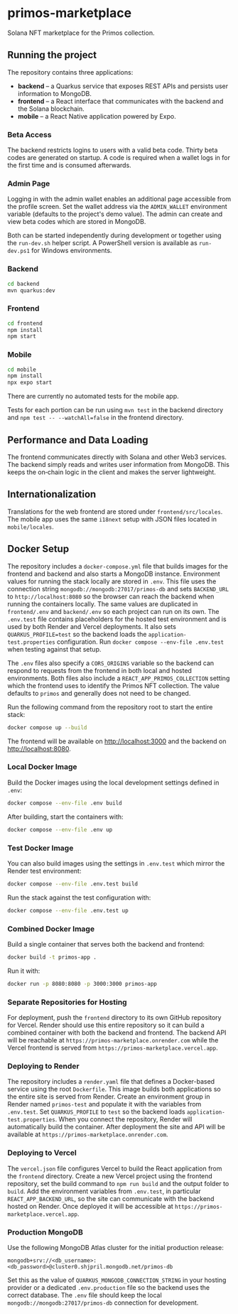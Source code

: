 # primos-marketplace
Solana NFT marketplace for the Primos collection.

## Running the project

The repository contains three applications:

* **backend** – a Quarkus service that exposes REST APIs and persists user
  information to MongoDB.
* **frontend** – a React interface that communicates with the backend and the
  Solana blockchain.
* **mobile** – a React Native application powered by Expo.

### Beta Access

The backend restricts logins to users with a valid beta code. Thirty beta codes
are generated on startup. A code is required when a wallet logs in for the first
time and is consumed afterwards.

### Admin Page

Logging in with the admin wallet enables an additional page accessible from the profile screen. Set
the wallet address via the `ADMIN_WALLET` environment variable (defaults to the project's demo value).
The admin can create and view beta codes which are stored in MongoDB.

Both can be started independently during development or together using the
`run-dev.sh` helper script. A PowerShell version is available as
`run-dev.ps1` for Windows environments.

### Backend

```bash
cd backend
mvn quarkus:dev
```

### Frontend

```bash
cd frontend
npm install
npm start
```

### Mobile

```bash
cd mobile
npm install
npx expo start
```

There are currently no automated tests for the mobile app.

Tests for each portion can be run using `mvn test` in the backend directory and
`npm test -- --watchAll=false` in the frontend directory.

## Performance and Data Loading

The frontend communicates directly with Solana and other Web3 services. The
backend simply reads and writes user information from MongoDB. This keeps the
on‑chain logic in the client and makes the server lightweight.

## Internationalization

Translations for the web frontend are stored under `frontend/src/locales`. The mobile app uses the same `i18next` setup with JSON files located in `mobile/locales`.

## Docker Setup

The repository includes a `docker-compose.yml` file that builds images for the
frontend and backend and also starts a MongoDB instance. Environment values for
running the stack locally are stored in `.env`. This file uses the connection
string `mongodb://mongodb:27017/primos-db` and sets `BACKEND_URL` to
`http://localhost:8080` so the browser can reach the backend when running the
containers locally. The same values are duplicated in `frontend/.env` and
`backend/.env` so each project can run on its own.
The `.env.test` file contains placeholders for the hosted test environment and
is used by both Render and Vercel deployments. It also sets
`QUARKUS_PROFILE=test` so the backend loads the `application-test.properties`
configuration. Run `docker compose --env-file .env.test` when testing against
that setup.

The `.env` files also specify a `CORS_ORIGINS` variable so the backend can
respond to requests from the frontend in both local and hosted environments.
Both files also include a `REACT_APP_PRIMOS_COLLECTION` setting which the
frontend uses to identify the Primos NFT collection. The value defaults to
`primos` and generally does not need to be changed.

Run the following command from the repository root to start the entire stack:

```bash
docker compose up --build
```

The frontend will be available on [http://localhost:3000](http://localhost:3000) and the backend on [http://localhost:8080](http://localhost:8080).

### Local Docker Image

Build the Docker images using the local development settings defined in `.env`:

```bash
docker compose --env-file .env build
```

After building, start the containers with:

```bash
docker compose --env-file .env up
```

### Test Docker Image

You can also build images using the settings in `.env.test` which mirror the
Render test environment:

```bash
docker compose --env-file .env.test build
```

Run the stack against the test configuration with:

```bash
docker compose --env-file .env.test up
```

### Combined Docker Image

Build a single container that serves both the backend and frontend:

```bash
docker build -t primos-app .
```

Run it with:

```bash
docker run -p 8080:8080 -p 3000:3000 primos-app
```

### Separate Repositories for Hosting

For deployment, push the `frontend` directory to its own GitHub repository for
Vercel. Render should use this entire repository so it can build a combined
container with both the backend and frontend. The backend API will be reachable
at `https://primos-marketplace.onrender.com` while the Vercel frontend is served
from `https://primos-marketplace.vercel.app`.

### Deploying to Render

The repository includes a `render.yaml` file that defines a Docker-based
service using the root `Dockerfile`. This image builds both applications so the
entire site is served from Render. Create an environment group in Render named
`primos-test` and populate it with the variables from `.env.test`. Set
`QUARKUS_PROFILE` to `test` so the backend loads `application-test.properties`.
When you connect the repository, Render will automatically build the container.
After deployment the site and API will be available at
`https://primos-marketplace.onrender.com`.

### Deploying to Vercel

The `vercel.json` file configures Vercel to build the React application from the
`frontend` directory. Create a new Vercel project using the frontend repository,
set the build command to `npm run build` and the output folder to `build`.
Add the environment variables from `.env.test`, in particular
`REACT_APP_BACKEND_URL`, so the site can communicate with the backend hosted on
Render. Once deployed it will be accessible at
`https://primos-marketplace.vercel.app`.

### Production MongoDB

Use the following MongoDB Atlas cluster for the initial production release:

```
mongodb+srv://<db_username>:<db_password>@cluster0.shjpril.mongodb.net/primos-db
```

Set this as the value of `QUARKUS_MONGODB_CONNECTION_STRING` in your hosting provider or a dedicated `.env.production` file so the backend uses the correct database. The `.env` file should keep the local `mongodb://mongodb:27017/primos-db` connection for development.
